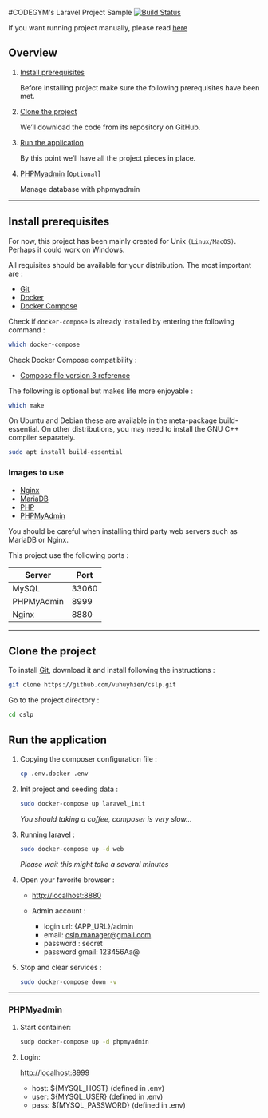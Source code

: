 #CODEGYM's Laravel Project Sample [![Build Status](https://travis-ci.org/vuhuyhien/cslp.svg?branch=master)](https://travis-ci.org/vuhuyhien/cslp) 

If you want running project manually, please read [here](www/README.md) 

## Overview

1. [Install prerequisites](#install-prerequisites)

    Before installing project make sure the following prerequisites have been met.

2. [Clone the project](#clone-the-project)

    We’ll download the code from its repository on GitHub.

3. [Run the application](#run-the-application)

    By this point we’ll have all the project pieces in place.

4. [PHPMyadmin](#PHPMyadmin) [`Optional`]

    Manage database with phpmyadmin

___
## Install prerequisites

For now, this project has been mainly created for Unix `(Linux/MacOS)`. Perhaps it could work on Windows.

All requisites should be available for your distribution. The most important are :

* [Git](https://git-scm.com/downloads)
* [Docker](https://docs.docker.com/engine/installation/)
* [Docker Compose](https://docs.docker.com/compose/install/)

Check if `docker-compose` is already installed by entering the following command : 

```sh
which docker-compose
```

Check Docker Compose compatibility :

* [Compose file version 3 reference](https://docs.docker.com/compose/compose-file/)

The following is optional but makes life more enjoyable :

```sh
which make
```

On Ubuntu and Debian these are available in the meta-package build-essential. On other distributions, you may need to install the GNU C++ compiler separately.

```sh
sudo apt install build-essential
```

### Images to use

* [Nginx](https://hub.docker.com/_/nginx/)
* [MariaDB](https://hub.docker.com/_/mariadb/)
* [PHP](https://hub.docker.com/_/php/)
* [PHPMyAdmin](https://hub.docker.com/r/phpmyadmin/phpmyadmin/)

You should be careful when installing third party web servers such as MariaDB or Nginx.

This project use the following ports :

| Server     | Port  |
|------------|-------|
| MySQL      | 33060 |
| PHPMyAdmin | 8999  |
| Nginx      | 8880  |

___

## Clone the project

To install [Git](http://git-scm.com/book/en/v2/Getting-Started-Installing-Git), download it and install following the instructions :

```sh
git clone https://github.com/vuhuyhien/cslp.git
```

Go to the project directory :

```sh
cd cslp
```

## Run the application

1. Copying the composer configuration file : 

    ```sh
    cp .env.docker .env
    ```

2. Init project and seeding data :

    ```sh
    sudo docker-compose up laravel_init
    ```
    
    *You should taking a coffee, composer is very slow...*

3. Running laravel :

    ```sh
    sudo docker-compose up -d web
    ```
    
    *Please wait this might take a several minutes*

4. Open your favorite browser :

    * [http://localhost:8880](http://localhost:8880/)
    
    * Admin account : 
        - login url: {APP_URL}/admin
        - email: cslp.manager@gmail.com
        - password : secret
        - password gmail: 123456Aa@
    
5. Stop and clear services :

    ```sh
    sudo docker-compose down -v
    ```
    
___

### PHPMyadmin
1. Start container:

    ```sh
    sudp docker-compose up -d phpmyadmin
    ```
    
2. Login:

    [http://localhost:8999](http://localhost:8999)
    - host: ${MYSQL_HOST} (defined in .env)
    - user: ${MYSQL_USER} (defined in .env)
    - pass: ${MYSQL_PASSWORD} (defined in .env)